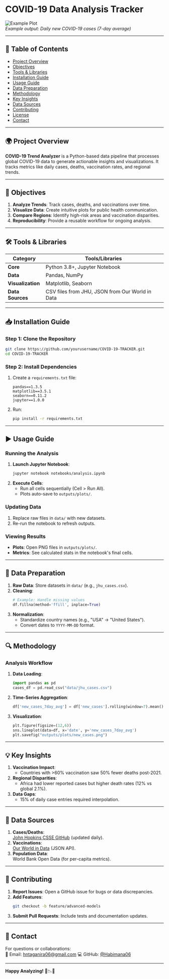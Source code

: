 # COVID-19 Data Analysis Tracker

![Example Plot](outputs/plots/new_cases.png)  
*Example output: Daily new COVID-19 cases (7-day average)*

---

## 📌 Table of Contents
- [Project Overview](#-project-overview)
- [Objectives](#-objectives)
- [Tools & Libraries](#-tools--libraries)
- [Installation Guide](#-installation-guide)
- [Usage Guide](#-usage-guide)
- [Data Preparation](#-data-preparation)
- [Methodology](#-methodology)
- [Key Insights](#-key-insights)
- [Data Sources](#-data-sources)
- [Contributing](#-contributing)
- [License](#-license)
- [Contact](#-contact)

---

## 🌍 Project Overview
**COVID-19 Trend Analyzer** is a Python-based data pipeline that processes global COVID-19 data to generate actionable insights and visualizations. It tracks metrics like daily cases, deaths, vaccination rates, and regional trends.

---

## 🎯 Objectives
1. **Analyze Trends**: Track cases, deaths, and vaccinations over time.
2. **Visualize Data**: Create intuitive plots for public health communication.
3. **Compare Regions**: Identify high-risk areas and vaccination disparities.
4. **Reproducibility**: Provide a reusable workflow for ongoing analysis.

---

## 🛠️ Tools & Libraries
| Category       | Tools/Libraries                                                                 |
|----------------|---------------------------------------------------------------------------------|
| **Core**       | Python 3.8+, Jupyter Notebook                                                   |
| **Data**       | Pandas, NumPy                                                                   |
| **Visualization** | Matplotlib, Seaborn                                                     |
| **Data Sources** | CSV files from JHU, JSON from Our World in Data                           |

---

## 📥 Installation Guide
### Step 1: Clone the Repository
```bash
git clone https://github.com/yourusername/COVID-19-TRACKER.git
cd COVID-19-TRACKER
```

### Step 2: Install Dependencies
1. Create a `requirements.txt` file:
   ```text
   pandas==1.3.5
   matplotlib==3.5.1
   seaborn==0.11.2
   jupyter==1.0.0
   ```
2. Run:
   ```bash
   pip install -r requirements.txt
   ```

---

## ▶️ Usage Guide
### Running the Analysis
1. **Launch Jupyter Notebook**:
   ```bash
   jupyter notebook notebooks/analysis.ipynb
   ```
2. **Execute Cells**:
   - Run all cells sequentially (Cell > Run All).
   - Plots auto-save to `outputs/plots/`.

### Updating Data
1. Replace raw files in `data/` with new datasets.
2. Re-run the notebook to refresh outputs.

### Viewing Results
- **Plots**: Open PNG files in `outputs/plots/`.
- **Metrics**: See calculated stats in the notebook's final cells.

---

## 📂 Data Preparation
1. **Raw Data**: Store datasets in `data/` (e.g., `jhu_cases.csv`).
2. **Cleaning**:
   ```python
   # Example: Handle missing values
   df.fillna(method='ffill', inplace=True)
   ```
3. **Normalization**:
   - Standardize country names (e.g., "USA" → "United States").
   - Convert dates to `YYYY-MM-DD` format.

---

## 🔍 Methodology
### Analysis Workflow
1. **Data Loading**:
   ```python
   import pandas as pd
   cases_df = pd.read_csv("data/jhu_cases.csv")
   ```
2. **Time-Series Aggregation**:
   ```python
   df['new_cases_7day_avg'] = df['new_cases'].rolling(window=7).mean()
   ```
3. **Visualization**:
   ```python
   plt.figure(figsize=(12,6))
   sns.lineplot(data=df, x='date', y='new_cases_7day_avg')
   plt.savefig("outputs/plots/new_cases.png")
   ```

---

## 💡 Key Insights
1. **Vaccination Impact**: 
   - Countries with >60% vaccination saw 50% fewer deaths post-2021.
2. **Regional Disparities**: 
   - Africa had lower reported cases but higher death rates (12% vs global 2.1%).
3. **Data Gaps**: 
   - 15% of daily case entries required interpolation.

---

## 📂 Data Sources
1. **Cases/Deaths**:  
   [John Hopkins CSSE GitHub](https://github.com/CSSEGISandData/COVID-19) (updated daily).
2. **Vaccinations**:  
   [Our World in Data](https://ourworldindata.org/covid-vaccinations) (JSON API).
3. **Population Data**:  
   World Bank Open Data (for per-capita metrics).

---

## 🤝 Contributing
1. **Report Issues**: Open a GitHub issue for bugs or data discrepancies.
2. **Add Features**:
   ```bash
   git checkout -b feature/advanced-models
   ```
3. **Submit Pull Requests**: Include tests and documentation updates.

---


## 📧 Contact
For questions or collaborations:  
📩 Email: hntaganira06@gmail.com 
💻 GitHub: [@Habimana06](https://github.com/Habimana06)

---

**Happy Analyzing!** 🦠📉🔬
